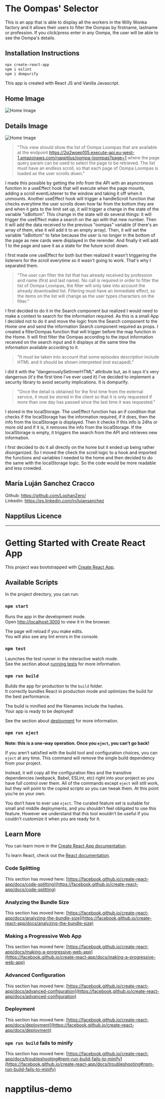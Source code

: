 # The Oompas' Selector

This is an app that is able to display all the workers in the Willy Wonka factory and it allows their users to filter the Oompas by firstname, lastname or profession. If you click/press enter in any Oompa, the user will be able to see the Oompa's details.

## Installation Instructions

```bash
npx create-react-app
npm i eslint
npm i dompurify

```

This app is created with React JS and Vanilla Javascript.

## Home Image

![Home Image](/src/imgs/Home.png)

## Details Image

![Home Image](/src/imgs/Details.png)

> "This view should show the list of Oompa Loompas that are available at the endpoint https://2q2woep105.execute-api.eu-west-1.amazonaws.com/napptilus/oompa-loompas?page=1 where the page query param can be used to select the page to be retrieved. The list must have an endless scroll, so that each page of Oompa Loompas is loaded as the user scrolls down."

I made this possible by getting the info from the API with an asyncronous function in a useEffect hook that will execute when the page mounts, adding a scroll eventListener to the window and taking it off when it unmounts. Another useEffect hook will trigger a handleScroll function that checks everytime the user scrolls down how far from the bottom they are and when it gets to the limit set up, it will trigger a change in the state of the variable "isBottom". This change in the state will do several things: it will trigger the useEffect make a search on the api with that new number. Then it will add the data received to the previous "oompas" variable (if there's an array of them, else it will add it to an empty array). Then, it will set the variable "isBottom" to false because the user is no longer in the bottom of the page as new cards were displayed in the rerender. And finally it will add 1 to the page and save it as a state for the future scroll down.

I first made one useEffect for both but then realized it wasn't triggering the listeners for the scroll everytime so it wasn't going to work. That's why I separated them.

> "The user can filter the list that has already received by profession and name (first and last name). No call is required in order to filter the list of Oompa Loompas, the filter will only take into account the already downloaded list. Filtering must have an immediate effect, so the items on the list will change as the user types characters on the filter."

I first decided to do it in the Search component but realized I would need to make a context to search for the information required. As this is a small App I decided not to do it and move the logic from the Search component to the Home one and send the information Search component required as props.
I created a filterOompas function that will trigger before the map function in the Home. It will first filter the Oompas according to the input information received on the search input and it displays at the same time the information available according to it.

> "It must be taken into account that some episodes description include HTML and it should be shown interpreted (not escaped)."

I did it with the "dangerouslySetInnerHTML" attribute but, as it says it's very dangerous (it's the first time I've ever used it) I've decided to implement a security library to avoid security implications. It is dompurify.

> "Once the detail is obtained for the first time from the external service, it must be stored in the client so that it is only requested if more than one day has passed since the last time it was requested."

I stored in the localStorage. The useEffect function has an if condition that checks if the localStorage has the information required, if it does, then the info from the localStorage is displayed. Then it checks if this info is 24hs or more old and if it is, it removes the info from the localStorage. If the localStorage is empty, it triggers the search from the API and retrieves new information.

I first decided to do it all directly on the home but it ended up being rather disorganized. So I moved the check the scroll logic to a hook and imported the functions and variables I needed to the home and then decided to do the same with the localStorage logic. So the code would be more readable and less crowded.

## María Luján Sanchez Cracco

Github: https://github.com/LoohanZero/ <br />
Linkedin: https://es.linkedin.com/in/lujansanchez

## Napptilus Licence

---

# Getting Started with Create React App

This project was bootstrapped with [Create React App](https://github.com/facebook/create-react-app).

## Available Scripts

In the project directory, you can run:

### `npm start`

Runs the app in the development mode.\
Open [http://localhost:3000](http://localhost:3000) to view it in the browser.

The page will reload if you make edits.\
You will also see any lint errors in the console.

### `npm test`

Launches the test runner in the interactive watch mode.\
See the section about [running tests](https://facebook.github.io/create-react-app/docs/running-tests) for more information.

### `npm run build`

Builds the app for production to the `build` folder.\
It correctly bundles React in production mode and optimizes the build for the best performance.

The build is minified and the filenames include the hashes.\
Your app is ready to be deployed!

See the section about [deployment](https://facebook.github.io/create-react-app/docs/deployment) for more information.

### `npm run eject`

**Note: this is a one-way operation. Once you `eject`, you can’t go back!**

If you aren’t satisfied with the build tool and configuration choices, you can `eject` at any time. This command will remove the single build dependency from your project.

Instead, it will copy all the configuration files and the transitive dependencies (webpack, Babel, ESLint, etc) right into your project so you have full control over them. All of the commands except `eject` will still work, but they will point to the copied scripts so you can tweak them. At this point you’re on your own.

You don’t have to ever use `eject`. The curated feature set is suitable for small and middle deployments, and you shouldn’t feel obligated to use this feature. However we understand that this tool wouldn’t be useful if you couldn’t customize it when you are ready for it.

## Learn More

You can learn more in the [Create React App documentation](https://facebook.github.io/create-react-app/docs/getting-started).

To learn React, check out the [React documentation](https://reactjs.org/).

### Code Splitting

This section has moved here: [https://facebook.github.io/create-react-app/docs/code-splitting](https://facebook.github.io/create-react-app/docs/code-splitting)

### Analyzing the Bundle Size

This section has moved here: [https://facebook.github.io/create-react-app/docs/analyzing-the-bundle-size](https://facebook.github.io/create-react-app/docs/analyzing-the-bundle-size)

### Making a Progressive Web App

This section has moved here: [https://facebook.github.io/create-react-app/docs/making-a-progressive-web-app](https://facebook.github.io/create-react-app/docs/making-a-progressive-web-app)

### Advanced Configuration

This section has moved here: [https://facebook.github.io/create-react-app/docs/advanced-configuration](https://facebook.github.io/create-react-app/docs/advanced-configuration)

### Deployment

This section has moved here: [https://facebook.github.io/create-react-app/docs/deployment](https://facebook.github.io/create-react-app/docs/deployment)

### `npm run build` fails to minify

This section has moved here: [https://facebook.github.io/create-react-app/docs/troubleshooting#npm-run-build-fails-to-minify](https://facebook.github.io/create-react-app/docs/troubleshooting#npm-run-build-fails-to-minify)

# napptilus-demo
